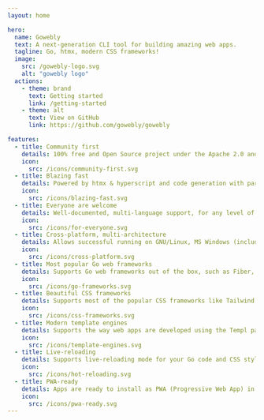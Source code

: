 ```yaml
---
layout: home

hero:
  name: Gowebly
  text: A next-generation CLI tool for building amazing web apps.
  tagline: Go, htmx, modern CSS frameworks!
  image:
    src: /gowebly-logo.svg
    alt: "gowebly logo"
  actions:
    - theme: brand
      text: Getting started
      link: /getting-started
    - theme: alt
      text: View on GitHub
      link: https://github.com/gowebly/gowebly

features:
  - title: Community first
    details: 100% free and Open Source project under the Apache 2.0 and Creative Commons (CC BY-SA 4.0 International) licenses.
    icon:
      src: /icons/community-first.svg
  - title: Blazing fast
    details: Powered by htmx & hyperscript and code generation with parallel processing using the Go programming language.
    icon:
      src: /icons/blazing-fast.svg
  - title: Everyone are welcome
    details: Well-documented, multi-language support, for any level of developer's knowledge and technical expertise.
    icon:
      src: /icons/for-everyone.svg
  - title: Cross-platform, multi-architecture
    details: Allows successful running on GNU/Linux, MS Windows (including WSL) and Apple macOS.
    icon:
      src: /icons/cross-platform.svg
  - title: Most popular Go web frameworks
    details: Supports Go web frameworks out of the box, such as Fiber, Gin, Echo, Chi and HttpRouter.
    icon:
      src: /icons/go-frameworks.svg
  - title: Beautiful CSS frameworks
    details: Supports most of the popular CSS frameworks like Tailwind CSS, UnoCSS, Bootstrap and others.
    icon:
      src: /icons/css-frameworks.svg
  - title: Modern template engines
    details: Supports the way web apps are developed using the Templ package with hot-reloading.
    icon:
      src: /icons/template-engines.svg
  - title: Live-reloading
    details: Supports live-reloading mode for your Go code and CSS styles using Air tool.
    icon:
      src: /icons/hot-reloading.svg
  - title: PWA-ready
    details: Apps are ready to install as PWA (Progressive Web App) in your browser or mobile device.
    icon:
      src: /icons/pwa-ready.svg
---
```

